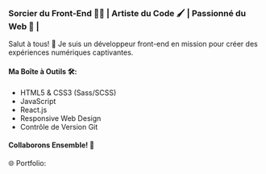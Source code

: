 ### Sorcier du Front-End 🧙‍♂️ | Artiste du Code 🖌️ | Passionné du Web 🎨 |

Salut à tous! 👋 Je suis un développeur front-end en mission pour créer des expériences numériques captivantes. 

#### Ma Boîte à Outils 🛠️:
- HTML5 & CSS3 (Sass/SCSS)
- JavaScript
- React.js 
- Responsive Web Design
- Contrôle de Version Git

#### Collaborons Ensemble! 🚀
🌐 Portfolio: 

<!--
**BetaPeche/BetaPeche** is a ✨ _special_ ✨ repository because its `README.md` (this file) appears on your GitHub profile.

Here are some ideas to get you started:

- 🔭 I’m currently working on ...
- 🌱 I’m currently learning ...
- 👯 I’m looking to collaborate on ...
- 🤔 I’m looking for help with ...
- 💬 Ask me about ...
- 📫 How to reach me: ...
- 😄 Pronouns: ...
- ⚡ Fun fact: ...
- 📫 Email: 
-->
